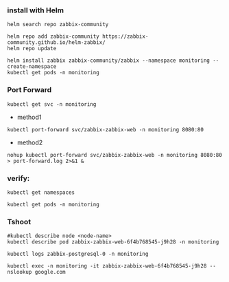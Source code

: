 ### install with Helm
```
helm search repo zabbix-community
```
```
helm repo add zabbix-community https://zabbix-community.github.io/helm-zabbix/
helm repo update
```

```
helm install zabbix zabbix-community/zabbix --namespace monitoring --create-namespace
kubectl get pods -n monitoring
```
### Port Forward
```
kubectl get svc -n monitoring
```
- method1
```
kubectl port-forward svc/zabbix-zabbix-web -n monitoring 8080:80
```
- method2
```
nohup kubectl port-forward svc/zabbix-zabbix-web -n monitoring 8080:80 > port-forward.log 2>&1 &
```

### verify:
```
kubectl get namespaces
```
```
kubectl get pods -n monitoring
```



### Tshoot
```
#kubectl describe node <node-name>
kubectl describe pod zabbix-zabbix-web-6f4b768545-j9h28 -n monitoring
```

```
kubectl logs zabbix-postgresql-0 -n monitoring
```

```
kubectl exec -n monitoring -it zabbix-zabbix-web-6f4b768545-j9h28 -- nslookup google.com
```
